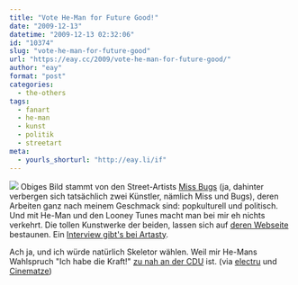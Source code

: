 ```yaml
---
title: "Vote He-Man for Future Good!"
date: "2009-12-13"
datetime: "2009-12-13 02:32:06"
id: "10374"
slug: "vote-he-man-for-future-good"
url: "https://eay.cc/2009/vote-he-man-for-future-good/"
author: "eay"
format: "post"
categories:
  - the-others
tags:
  - fanart
  - he-man
  - kunst
  - politik
  - streetart
meta:
  - yourls_shorturl: "http://eay.li/if"
---
```


![](https://eay.cc/uploads/2009/voteheman.jpg) Obiges Bild stammt von den Street-Artists [Miss Bugs](http://www.missbugs.com/) (ja, dahinter verbergen sich tatsächlich zwei Künstler, nämlich Miss und Bugs), deren Arbeiten ganz nach meinem Geschmack sind: popkulturell und politisch. Und mit He-Man und den Looney Tunes macht man bei mir eh nichts verkehrt. Die tollen Kunstwerke der beiden, lassen sich auf [deren Webseite](http://www.missbugs.com/) bestaunen. Ein [Interview gibt's bei Artasty](http://www.artasty.com/interviews.php?entry=27&type=interviews).

Ach ja, und ich würde natürlich Skeletor wählen. Weil mir He-Mans Wahlspruch "Ich habe die Kraft!" [zu nah an der CDU](http://img37.imageshack.us/img37/2292/cdukraft.jpg) ist. (via [electru](http://www.electru.de/2009-12-11/vote-he-man-for-future-good/) und [Cinematze](http://www.cinematze.de/2009/12/11/it-was-simpler-when-i-was-eight/))

